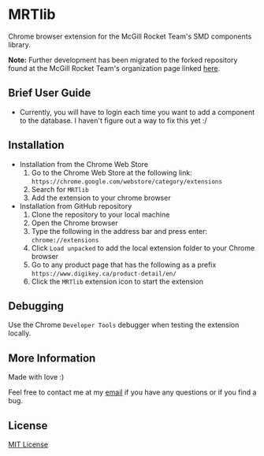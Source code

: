 # MRTlib
Chrome browser extension for the McGill Rocket Team's SMD components library. 

**Note:** Further development has been migrated to the forked repository found at the McGill Rocket Team's organization page linked [here](https://github.com/McGillRocketTeam).

## Brief User Guide
* Currently, you will have to login each time you want to add a component to the database. I haven't figure out a way to fix this yet :/

## Installation
* Installation from the Chrome Web Store
    1. Go to the Chrome Web Store at the following link: `https://chrome.google.com/webstore/category/extensions`
    1. Search for `MRTlib`
    1. Add the extension to your chrome browser
* Installation from GitHub repository
    1. Clone the repository to your local machine
    1. Open the Chrome browser
    1. Type the following in the address bar and press enter: `chrome://extensions`
    1. Click `Load unpacked` to add the local extension folder to your Chrome browser
    1. Go to any product page that has the following as a prefix `https://www.digikey.ca/product-detail/en/`
    1. Click the `MRTlib` extension icon to start the extension

## Debugging
Use the Chrome `Developer Tools` debugger when testing the extension locally. 

## More Information
Made with love :)

Feel free to contact me at my [email](ldgaetano@gmail.com) if you have any questions or if you find a bug. 

## License
[MIT License](LICENSE)